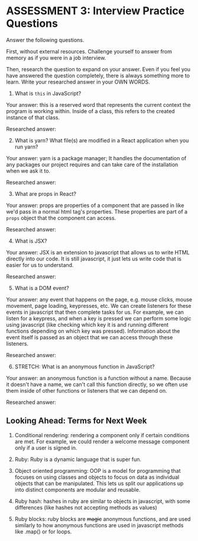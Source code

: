 # ASSESSMENT 3: Interview Practice Questions

Answer the following questions.

First, without external resources. Challenge yourself to answer from memory as if you were in a job interview.

Then, research the question to expand on your answer. Even if you feel you have answered the question completely, there is always something more to learn. Write your researched answer in your OWN WORDS.


1. What is `this` in JavaScript?

  Your answer: this is a reserved word that represents the current context the program is working within. Inside of a class, this refers to the created instance of that class.

  Researched answer:



2. What is yarn? What file(s) are modified in a React application when you run yarn?

  Your answer: yarn is a package manager; It handles the documentation of any packages our project requires and can take care of the installation when we ask it to.

  Researched answer:



3. What are props in React?

  Your answer: props are properties of a component that are passed in like we'd pass in a normal html tag's properties. These properties are part of a `props` object that the component can access.

  Researched answer:



4. What is JSX?

  Your answer: JSX is an extension to javascript that allows us to write HTML directly into our code. It is still javascript, it just lets us write code that is easier for us to understand.

  Researched answer:



5. What is a DOM event?

  Your answer: any event that happens on the page, e.g. mouse clicks, mouse movement, page loading, keypresses, etc. We can create listeners for these events in javascript that then complete tasks for us. For example, we can listen for a keypress, and when a key is pressed we can perform some logic using javascript (like checking which key it is and running different functions depending on which key was pressed). Information about the event itself is passed as an object that we can access through these listeners.

  Researched answer:



6. STRETCH: What is an anonymous function in JavaScript?

  Your answer: an anonymous function is a function without a name. Because it doesn't have a name, we can't call this function directly, so we often use them inside of other functions or listeners that we can depend on.

  Researched answer:


## Looking Ahead: Terms for Next Week

1. Conditional rendering: rendering a component only if certain conditions are met. For example, we could render a welcome message component only if a user is signed in.

2. Ruby: Ruby is a dynamic language that is super fun.

3. Object oriented programming: OOP is a model for programming that focuses on using classes and objects to focus on data as individual objects that can be manipulated. This lets us split our applications up into distinct components are modular and reusable.

4. Ruby hash: hashes in ruby are similar to objects in javascript, with some differences (like hashes not accepting methods as values)

5. Ruby blocks: ruby blocks are ~~magic~~ anonymous functions, and are used similarly to how anonymous functions are used in javascript methods like .map() or for loops.
